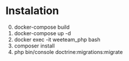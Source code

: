 # Instalation

0. docker-compose build 
1. docker-compose up -d
2. docker exec -it weeteam_php bash
4. composer install
5. php bin/console doctrine:migrations:migrate